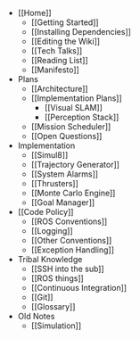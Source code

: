 * [[Home]]
    * [[Getting Started]]
    * [[Installing Dependencies]]
    * [[Editing the Wiki]]
    * [[Tech Talks]]
    * [[Reading List]]
    * [[Manifesto]]
* Plans
    * [[Architecture]]
    * [[Implementation Plans]]
        * [[Visual SLAM]]
        * [[Perception Stack]]
    * [[Mission Scheduler]]
    * [[Open Questions]]
* Implementation
    * [[Simul8]]
    * [[Trajectory Generator]]
    * [[System Alarms]]
    * [[Thrusters]]
    * [[Monte Carlo Engine]]
    * [[Goal Manager]]
* [[Code Policy]]
    * [[ROS Conventions]]
    * [[Logging]]
    * [[Other Conventions]]
    * [[Exception Handling]]
* Tribal Knowledge
    * [[SSH into the sub]]
    * [[ROS things]]
    * [[Continuous Integration]]
    * [[Git]]
    * [[Glossary]]
* Old Notes
    * [[Simulation]]
